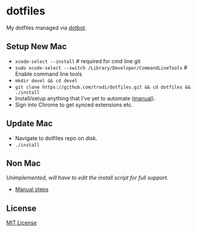 # dotfiles
My dotfiles managed via [dotbot](https://github.com/anishathalye/dotbot).

## Setup New Mac
* `xcode-select --install` # required for cmd line git
* `sudo xcode-select --switch /Library/Developer/CommandLineTools` # Enable command line tools
* `mkdir devel && cd devel`
* `git clone https://github.com/trodi/dotfiles.git && cd dotfiles && ./install`
* Install/setup anything that I've yet to automate ([manual](manual.md)).
* Sign into Chrome to get synced extensions etc.

## Update Mac
* Navigate to dotfiles repo on disk.
* `./install`

## Non Mac
_Unimplemented, will have to edit the install script for full support._
* [Manual steps](windows.md)

## License
[MIT License](LICENSE)